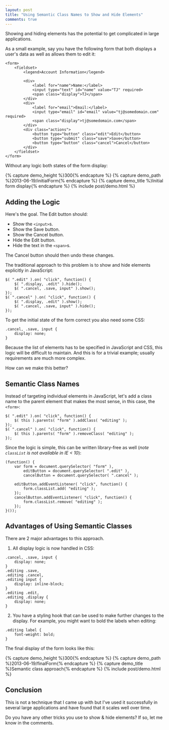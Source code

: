 ```yaml
---
layout: post
title: "Using Semantic Class Names to Show and Hide Elements"
comments: true
---
```


Showing and hiding elements has the potential to get complicated in large applications.

As a small example, say you have the following form that both displays a user's data as well as allows them to edit it:

<pre class="language-markup"><code class="language-markup">&lt;form&gt;
    &lt;fieldset&gt;
        &lt;legend&gt;Account Information&lt;/legend&gt;
        
        &lt;div&gt;
            &lt;label for="name"&gt;Name:&lt;/label&gt;
            &lt;input type="text" id="name" value="TJ" required&gt;
            &lt;span class="display"&gt;TJ&lt;/span&gt;
        &lt;/div&gt;
        &lt;div&gt;
            &lt;label for="email"&gt;Email:&lt;/label&gt;
            &lt;input type="email" id="email" value="tj@somedomain.com" required&gt;
            &lt;span class="display"&gt;tj@somedomain.com&lt;/span&gt;
        &lt;/div&gt;
        &lt;div class="actions"&gt;
            &lt;button type="button" class="edit"&gt;Edit&lt;/button&gt;
            &lt;button type="submit" class="save"&gt;Save&lt;/button&gt;
            &lt;button type="button" class="cancel"&gt;Cancel&lt;/button&gt;
        &lt;/div&gt;
    &lt;/fieldset&gt;
&lt;/form&gt;
</code></pre>

<!--more-->

Without any logic both states of the form display:

{% capture demo_height %}300{% endcapture %}
{% capture demo_path %}2013-06-19/initialForm{% endcapture %}
{% capture demo_title %}Initial form display{% endcapture %}
{% include post/demo.html %}

## Adding the Logic

Here's the goal. The Edit button should:

* Show the `<input>`s.
* Show the Save button.
* Show the Cancel button.
* Hide the Edit button.
* Hide the text in the `<span>`s.

The Cancel button should then undo these changes.

The traditional approach to this problem is to show and hide elements explicitly in JavaScript:

<pre class="language-javascript"><code class="language-javascript">$( ".edit" ).on( "click", function() {
    $( ".display, .edit" ).hide();
    $( ".cancel, .save, input" ).show();
});
$( ".cancel" ).on( "click", function() {
    $( ".display, .edit" ).show();
    $( ".cancel, .save, input" ).hide();
});
</code></pre>

To get the initial state of the form correct you also need some CSS:

<pre class="language-css"><code class="language-css">.cancel, .save, input {
    display: none;
}
</code></pre>

Because the list of elements has to be specified in JavaScript and CSS, this logic will be difficult to maintain. And this is for a trivial example; usually requirements are much more complex.

How can we make this better?

## Semantic Class Names

Instead of targeting individual elements in JavaScript, let's add a class name to the parent element that makes the most sense, in this case, the `<form>`:

<pre class="language-javascript"><code class="language-javascript">$( ".edit" ).on( "click", function() {
    $( this ).parents( "form" ).addClass( "editing" );
});
$( ".cancel" ).on( "click", function() {
    $( this ).parents( "form" ).removeClass( "editing" );
});
</code></pre>

Since the logic is simple, this can be written library-free as well (*note `classList` is not available in IE < 10*):

<pre class="language-javascript"><code class="language-javascript">(function() {
    var form = document.querySelector( "form" ),
        editButton = document.querySelector( ".edit" ),
        cancelButton = document.querySelector( ".cancel" );

    editButton.addEventListener( "click", function() {
        form.classList.add( "editing" ); 
    });
    cancelButton.addEventListener( "click", function() {
        form.classList.remove( "editing" ); 
    });
}());
</code></pre>

## Advantages of Using Semantic Classes

There are 2 major advantages to this approach.

1) All display logic is now handled in CSS:

<pre class="language-css"><code class="language-css">.cancel, .save, input {
    display: none;
}
.editing .save,
.editing .cancel,
.editing input {
    display: inline-block;
}
.editing .edit,
.editing .display {
    display: none;
}
</code></pre>

2) You have a styling hook that can be used to make further changes to the display. For example, you might want to bold the labels when editing:

<pre class="language-css"><code class="language-css">.editing label {
    font-weight: bold;
}
</code></pre>

The final display of the form looks like this:

{% capture demo_height %}300{% endcapture %}
{% capture demo_path %}2013-06-19/finalForm{% endcapture %}
{% capture demo_title %}Semantic class approach{% endcapture %}
{% include post/demo.html %}

## Conclusion

This is not a technique that I came up with but I've used it successfully in several large applications and have found that it scales well over time.

Do you have any other tricks you use to show & hide elements? If so, let me know in the comments.
